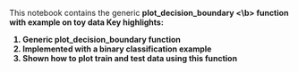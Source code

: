 This notebook contains the generic <b> plot_decision_boundary <\b> function with example on toy data
Key highlights:
1. Generic plot_decision_boundary function
2. Implemented with a binary classification example
3. Shown how to plot train and test data using this function

